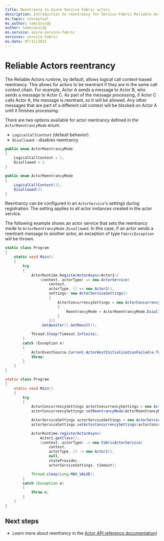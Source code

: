 ```yaml
---
title: Reentrancy in Azure Service Fabric actors 
description: Introduction to reentrancy for Service Fabric Reliable Actors, a way to logically avoid blocking based on call context.
ms.topic: conceptual
ms.author: tomcassidy
author: tomvcassidy
ms.service: azure-service-fabric
services: service-fabric
ms.date: 07/11/2022
---
```


# Reliable Actors reentrancy
The Reliable Actors runtime, by default, allows logical call context-based reentrancy. This allows for actors to be reentrant if they are in the same call context chain. For example, Actor A sends a message to Actor B, who sends a message to Actor C. As part of the message processing, if Actor C calls Actor A, the message is reentrant, so it will be allowed. Any other messages that are part of a different call context will be blocked on Actor A until it finishes processing.

There are two options available for actor reentrancy defined in the `ActorReentrancyMode` enum:

* `LogicalCallContext` (default behavior)
* `Disallowed` - disables reentrancy

```csharp
public enum ActorReentrancyMode
{
    LogicalCallContext = 1,
    Disallowed = 2
}
```
```Java
public enum ActorReentrancyMode
{
    LogicalCallContext(1),
    Disallowed(2)
}
```
Reentrancy can be configured in an `ActorService`'s settings during registration. The setting applies to all actor instances created in the actor service.

The following example shows an actor service that sets the reentrancy mode to `ActorReentrancyMode.Disallowed`. In this case, if an actor sends a reentrant message to another actor, an exception of type `FabricException` will be thrown.

```csharp
static class Program
{
    static void Main()
    {
        try
        {
            ActorRuntime.RegisterActorAsync<Actor1>(
                (context, actorType) => new ActorService(
                    context,
                    actorType, () => new Actor1(),
                    settings: new ActorServiceSettings()
                    {
                        ActorConcurrencySettings = new ActorConcurrencySettings()
                        {
                            ReentrancyMode = ActorReentrancyMode.Disallowed
                        }
                    }))
                .GetAwaiter().GetResult();

            Thread.Sleep(Timeout.Infinite);
        }
        catch (Exception e)
        {
            ActorEventSource.Current.ActorHostInitializationFailed(e.ToString());
            throw;
        }
    }
}
```
```Java
static class Program
{
    static void Main()
    {
        try
        {
            ActorConcurrencySettings actorConcurrencySettings = new ActorConcurrencySettings();
            actorConcurrencySettings.setReentrancyMode(ActorReentrancyMode.Disallowed);

            ActorServiceSettings actorServiceSettings = new ActorServiceSettings();
            actorServiceSettings.setActorConcurrencySettings(actorConcurrencySettings);

            ActorRuntime.registerActorAsync(
                Actor1.getClass(),
                (context, actorType) -> new FabricActorService(
                    context,
                    actorType, () -> new Actor1(),
                    null,
                    stateProvider,
                    actorServiceSettings, timeout);

            Thread.sleep(Long.MAX_VALUE);
        }
        catch (Exception e)
        {
            throw e;
        }
    }
}
```


## Next steps
* Learn more about reentrancy in the [Actor API reference documentation](/dotnet/api/microsoft.servicefabric.actors))
